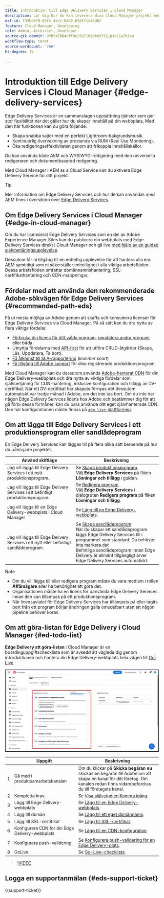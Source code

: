 ```yaml
---
title: Introduktion till Edge Delivery Services i Cloud Manager
description: Lär dig hur du kan leverera dina Cloud Manager-projekt med hjälp av Edge Delivery Services.
exl-id: f33bd6f0-62fc-4ecc-b8d2-65d1f1c44d82
feature: Cloud Manager, Developing
role: Admin, Architect, Developer
source-git-commit: 0fb5476b4cff9e26971696bd8352181a71e7b3e4
workflow-type: tm+mt
source-wordcount: '766'
ht-degree: 1%

---
```



# Introduktion till Edge Delivery Services i Cloud Manager {#edge-delivery-services}

Edge Delivery Services är en sammanslagen uppsättning tjänster som ger stor flexibilitet när det gäller hur du skapar innehåll på din webbplats. Med den här funktionen kan du göra följande:

* Skapa snabba sajter med en perfekt Lightroom-bakgrundsmusik.
* Kontinuerlig övervakning av prestanda via RUM (Real Use Monitoring).
* Öka redigeringseffektiviteten genom att frikoppla innehållskällor.

Du kan använda både AEM och WYSIWYG-redigering med den universella redigeraren och dokumentbaserad redigering.

Med Cloud Manager i AEM as a Cloud Service kan du aktivera Edge Delivery Service för ditt projekt.

>[!TIP]
>
>Mer information om Edge Delivery Services och hur de kan användas med AEM finns i översikten över [Edge Delivery Services](/help/edge/overview.md).

## Om Edge Delivery Services i Cloud Manager {#edge-in-cloud-manager}

Om du har licensierat Edge Delivery Services som en del av Adobe Experience Manager Sites kan du publicera din webbplats med Edge Delivery Services direkt i Cloud Manager och gå live [med hjälp av en guidad självbetjäningsupplevelse](/help/implementing/cloud-manager/managing-code/private-repositories.md).

Dessutom får ni tillgång till en enhetlig upplevelse för att hantera alla era AEM samtidigt som ni säkerställer enhetlighet i alla viktiga arbetsflöden. Dessa arbetsflöden omfattar domännamnshantering, SSL-certifikathantering och CDN-mappningar.

## Fördelar med att använda den rekommenderade Adobe-sökvägen för Edge Delivery Services {#recommended-path-eds}

Få ut mesta möjliga av Adobe genom att skaffa och konsumera licenser för Edge Delivery Services via Cloud Manager. På så sätt kan du dra nytta av flera viktiga fördelar.

* [Förbruka din licens för ditt valda program](/help/implementing/cloud-manager/edge-delivery/add-edge-delivery-site.md), [uppdatera andra program](/help/implementing/cloud-manager/edge-delivery/manage-edge-delivery-sites.md) eller båda.
* Utnyttja fördelarna med [API-first](https://developer.adobe.com/experience-cloud/experience-manager-apis/) för att utföra CRUD-åtgärder (Skapa, Läs, Uppdatera, Ta bort).
* [Få åtkomst till SLA-rapportering](/help/implementing/cloud-manager/sla-reporting.md) (*kommer snart*)
* [Få tillgång till Adobe support](/help/edge/overview.md#support-ticket) för dina registrerade produktionsprogram.

Med Cloud Manager kan du dessutom använda [Adobe-hanterat CDN](/help/implementing/dispatcher/cdn.md#aem-managed-cdn) för din Edge Delivery-webbplats och dra nytta av viktiga fördelar som självbetjäning för CDN-hantering, inklusive konfiguration och tillägg av DV-certifikat. När ett DV-certifikat har skapats förnyas det dessutom automatiskt var tredje månad i Adobe, om det inte tas bort. Om du inte har någon Edge Delivery Services licens hos Adobe och bestämmer dig för att gå förbi dessa förmåner, kan du bara använda ditt eget självhanterade CDN. Den här konfigurationen måste finnas på [`aem.live`-plattformen](https://www.aem.live/docs/go-live-checklist#cdn-configuration).

## Om att lägga till Edge Delivery Services i ett produktionsprogram eller sandlådeprogram

En Edge Delivery Services kan läggas till på flera olika sätt beroende på hur du påbörjade projektet.

| Använd skiftläge | Beskrivning |
| --- | --- |
| Jag vill lägga till Edge Delivery Services i ett nytt produktionsprogram. | Se [Skapa produktionsprogram](/help/implementing/cloud-manager/getting-access-to-aem-in-cloud/creating-production-programs.md).<br>Välj **Edge Delivery Services** på fliken **Lösningar och tillägg** i guiden. |
| Jag vill lägga till Edge Delivery Services i ett befintligt produktionsprogram. | Se [Redigera program](/help/implementing/cloud-manager/getting-access-to-aem-in-cloud/editing-programs.md).<br>Välj **Edge Delivery Services** i dialogrutan **Redigera program** på fliken **Lösningar och tillägg**. |
| Jag vill lägga till en Edge Delivery-webbplats i Cloud Manager | Se [Lägg till en Edge Delivery-webbplats](/help/implementing/cloud-manager/edge-delivery/add-edge-delivery-site.md). |
| Jag vill lägga till Edge Delivery Services i ett nytt eller befintligt sandlådeprogram. | Se [Skapa sandlådeprogram](/help/implementing/cloud-manager/getting-access-to-aem-in-cloud/creating-sandbox-programs.md).<br>När du skapar ett sandlådeprogram läggs Edge Delivery Services till i programmet som standard. Du behöver inte markera det.<br>Befintliga sandlådeprogram innan Edge Delivery är allmänt tillgängligt ärver Edge Delivery Services automatiskt. |

>[!NOTE]
>
>* Om du vill lägga till eller redigera program måste du vara medlem i rollen **Affärsägare** eller ha behörighet att göra det.
>* Organisationen måste ha en licens för oanvända Edge Delivery Services innan den kan tillämpas på ett produktionsprogram.
>* När licensavtalet för Edge Delivery Services har tillämpats på eller tagits bort från ett program börjar ändringen gälla omedelbart utan att någon pipeline behöver köras.


## Om att göra-listan för Edge Delivery i Cloud Manager {#ed-todo-list}

<!-- &#x2460; for "1" inside circle -->

**Edge Delivery att göra-listan** i Cloud Manager är en boardinguppgiftschecklista som är avsedd att vägleda dig genom introduktionen och hantera din Edge Delivery-webbplats hela vägen till [Go-Live](/help/journey-onboarding/go-live-checklist.md).

![Edge Delivery-lista med att göra-uppgifter för webbplatser i Cloud Manager](/help/implementing/cloud-manager/assets/cm-eds-todo-list.png)

|   | Uppgift | Beskrivning |
| --- | --- | --- |
| 1 | Gå med i produktsamarbetskanalen | Om du klickar på **Skicka begäran nu** skickas en begäran till Adobe om att skapa en kanal för ditt företag. Om kanalen redan finns vidarebefordras du till företagets kanal. |
| 2 | Kompletta krav | Se [Visa självstudien Komma igång](https://www.aem.live/developer/tutorial). |
| 3 | Lägg till Edge Delivery-webbplats | Se [Lägg till en Edge Delivery-webbplats](#eds-add-site). |
| 4 | Lägg till domän | Se [Lägg till ett eget domännamn](/help/implementing/cloud-manager/custom-domain-names/add-custom-domain-name.md). |
| 5 | Lägg till SSL-certifikat | Se [Lägg till SSL-certifikat](/help/implementing/cloud-manager/managing-ssl-certifications/add-ssl-certificate.md). |
| 6 | Konfigurera CDN för din Edge Delivery-webbplats | Se [Lägg till en CDN-konfiguration](/help/implementing/cloud-manager/cdn-configurations/add-cdn-config.md). |
| 7 | Konfigurera push-validering | Se [Konfigurera push-validering för en Edge Delivery-plats](/help/implementing/cloud-manager/edge-delivery/cdn-setup-push-invalidation.md). |
| 8 | GoLive | Se [Go-Live-checklista](/help/edge/docs/go-live-checklist.md). |

>[!VIDEO](https://video.tv.adobe.com/v/3428020?learn=on)

## Logga en supportanmälan {#eds-support-ticket}

{{support-ticket}}



